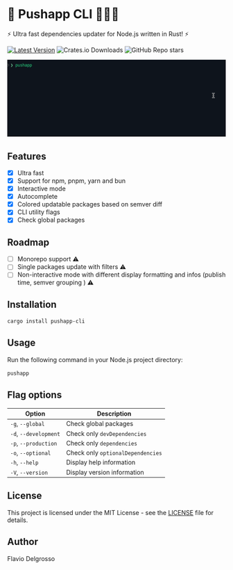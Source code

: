 # 🚀 Pushapp CLI 🏋🏻‍♂️

⚡ Ultra fast dependencies updater for Node.js written in Rust! ⚡

[![Latest Version]][crates.io] ![Crates.io Downloads](https://img.shields.io/crates/d/pushapp-cli) ![GitHub Repo stars](https://img.shields.io/github/stars/flaviodelgrosso/pushapp?style=flat)

[Latest Version]: https://img.shields.io/crates/v/pushapp-cli.svg
[crates.io]: https://crates.io/crates/pushapp-cli

![image](pushapp-cli.gif)

## Features

- [x] Ultra fast
- [x] Support for npm, pnpm, yarn and bun
- [x] Interactive mode
- [x] Autocomplete
- [x] Colored updatable packages based on semver diff
- [x] CLI utility flags
- [x] Check global packages

## Roadmap

- [ ] Monorepo support ⚠️
- [ ] Single packages update with filters ⚠️
- [ ] Non-interactive mode with different display formatting and infos (publish time, semver grouping ) ⚠️

## Installation

```bash
cargo install pushapp-cli
```

## Usage

Run the following command in your Node.js project directory:

```bash
pushapp
```

## Flag options

| Option                              | Description                          |
|-------------------------------------|--------------------------------------|
| `-g`, `--global`                    | Check global packages                |
| `-d`, `--development`               | Check only `devDependencies`         |
| `-p`, `--production`                | Check only `dependencies`            |
| `-o`, `--optional`                  | Check only `optionalDependencies`    |
| `-h`, `--help`                      | Display help information             |
| `-V`, `--version`                   | Display version information          |

## License

This project is licensed under the MIT License - see the [LICENSE](LICENSE) file for details.

## Author

Flavio Delgrosso
